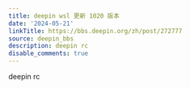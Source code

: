 ```yaml
---
title: deepin wsl 更新 1020 版本
date: '2024-05-21'
linkTitle: https://bbs.deepin.org/zh/post/272777
source: deepin_bbs
description: deepin rc 
disable_comments: true
---
```

deepin rc 
